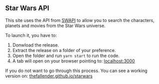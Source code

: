 ## Star Wars API

This site uses the API from [SWAPI](https://swapi.dev/) to allow you to search the characters, planets and movies from the Star Wars universe.

To launch it, you have to:
1. Donwload the release.
2. Extract the release on a folder of your preference.
3. Open the folder and run `yarn start` to run the code.
4. A tab will open on your browser pointing to: [localhost:3000](http://localhost:3000)

If you do not want to go through this process. You can see a working version on:
[thefallender.github.io/starwars](https://thefallender.github.io/starwars)